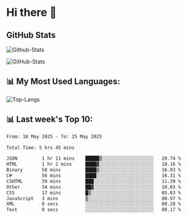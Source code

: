 # Hi there 👋

## GitHub Stats
![Github-Stats](https://github-readme-stats-sigma-five.vercel.app/api?username=ltorson&show_icons=true&theme=radical&count_private=true&show=reviews,discussions_started,discussions_answered,prs_merged,prs_merged_percentage)

![GitHub-Stats](https://github-readme-stats.vercel.app/api/wakatime?username=LeeTorson&theme=synthwave&size_weight=0.5&count_weight=0.5&title_color=36F9F6&langs_count=10&count_private=true)

## 📊 My Most Used Languages:
![Top-Langs](https://github-readme-stats-sigma-five.vercel.app/api/top-langs/?username=LTorson&layout=compact&langs_count=10)


## 📊 Last week's Top 10:
<!--START_SECTION:waka-->

```txt
From: 18 May 2025 - To: 25 May 2025

Total Time: 5 hrs 45 mins

JSON         1 hr 11 mins    █████▒░░░░░░░░░░░░░░░░░░░   20.74 %
HTML         1 hr 2 mins     ████▓░░░░░░░░░░░░░░░░░░░░   18.16 %
Binary       58 mins         ████▒░░░░░░░░░░░░░░░░░░░░   16.93 %
C#           56 mins         ████░░░░░░░░░░░░░░░░░░░░░   16.31 %
CSHTML       39 mins         ███░░░░░░░░░░░░░░░░░░░░░░   11.39 %
Other        34 mins         ██▓░░░░░░░░░░░░░░░░░░░░░░   10.03 %
CSS          17 mins         █▒░░░░░░░░░░░░░░░░░░░░░░░   05.03 %
JavaScript   3 mins          ▒░░░░░░░░░░░░░░░░░░░░░░░░   00.97 %
XML          0 secs          ░░░░░░░░░░░░░░░░░░░░░░░░░   00.28 %
Text         0 secs          ░░░░░░░░░░░░░░░░░░░░░░░░░   00.17 %
```

<!--END_SECTION:waka-->
